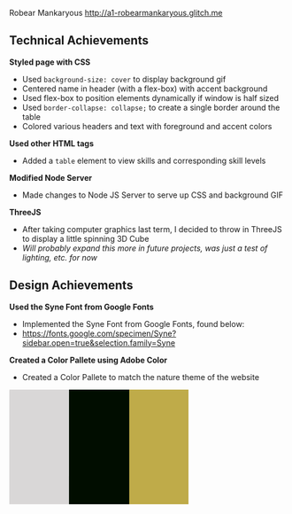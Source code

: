 Robear Mankaryous
http://a1-robearmankaryous.glitch.me

## Technical Achievements
**Styled page with CSS**
- Used `background-size: cover` to display background gif
- Centered name in header (with a flex-box) with accent background
- Used flex-box to position elements dynamically if window is half sized
- Used `border-collapse: collapse;` to create a single border around the table
- Colored various headers and text with foreground and accent colors

**Used other HTML tags**
- Added a `table` element to view skills and corresponding skill levels

**Modified Node Server**
- Made changes to Node JS Server to serve up CSS and background GIF

**ThreeJS**
- After taking computer graphics last term, I decided to throw in ThreeJS to display a little spinning 3D Cube
- *Will probably expand this more in future projects, was just a test of lighting, etc. for now*

## Design Achievements
**Used the Syne Font from Google Fonts**
- Implemented the Syne Font from Google Fonts, found below:
- https://fonts.google.com/specimen/Syne?sidebar.open=true&selection.family=Syne

**Created a Color Pallete using Adobe Color**
- Created a Color Pallete to match the nature theme of the website

![](images/color.png)


